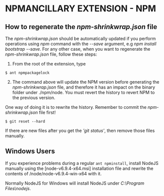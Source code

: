 # NPMANCILLARY EXTENSION - NPM 


##  How to regenerate the _npm-shrinkwrap.json_ file

The _npm-shrinkwrap.json_ should be automatically updated if you perform operations using *npm* command with the _--save_ argument, e.g *npm install bootstrap --save*. For any other case, when you want to regenerate the _npm-shrinkwrap.json_ file, follow these steps: 

1. From the root of the extension, type
```
$ ant npmpackagelock
``` 

2. The command above will update the NPM version before generating the _npm-shrinkwrap.json_ file, and therefore it has an impact on the binary folder under ./npm/node. You must revert the history to revert NPM to the previous version. 

One way of doing it is to rewrite the history. Remember to commit the _npm-shrinkwrap.json_ file first!
```
$ git reset --hard
```

If there are new files after you get the _'git status'_, then remove those files manually. 

## Windows Users

If you experience problems during a regular ```ant npminstall```, install NodeJS manually using the [node-v6.9.4-x64.msi] installation file and rewrite the contents of /node/node-v6.9.4-win-x64 with it. 

Normally NodeJS for Windows will install NodeJS under _C:\Program Files\nodejs_.    
